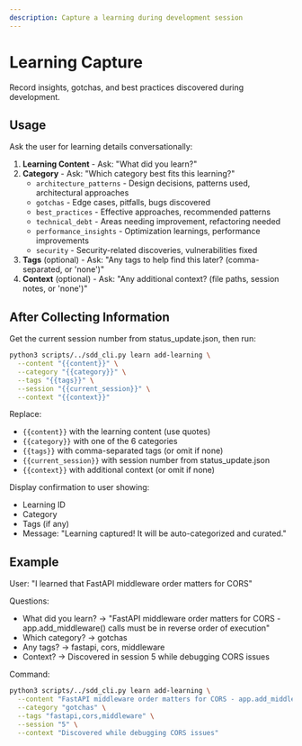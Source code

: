 ```yaml
---
description: Capture a learning during development session
---
```


# Learning Capture

Record insights, gotchas, and best practices discovered during development.

## Usage

Ask the user for learning details conversationally:

1. **Learning Content** - Ask: "What did you learn?"
2. **Category** - Ask: "Which category best fits this learning?"
   - `architecture_patterns` - Design decisions, patterns used, architectural approaches
   - `gotchas` - Edge cases, pitfalls, bugs discovered
   - `best_practices` - Effective approaches, recommended patterns
   - `technical_debt` - Areas needing improvement, refactoring needed
   - `performance_insights` - Optimization learnings, performance improvements
   - `security` - Security-related discoveries, vulnerabilities fixed
3. **Tags** (optional) - Ask: "Any tags to help find this later? (comma-separated, or 'none')"
4. **Context** (optional) - Ask: "Any additional context? (file paths, session notes, or 'none')"

## After Collecting Information

Get the current session number from status_update.json, then run:

```bash
python3 scripts/../sdd_cli.py learn add-learning \
  --content "{{content}}" \
  --category "{{category}}" \
  --tags "{{tags}}" \
  --session "{{current_session}}" \
  --context "{{context}}"
```

Replace:
- `{{content}}` with the learning content (use quotes)
- `{{category}}` with one of the 6 categories
- `{{tags}}` with comma-separated tags (or omit if none)
- `{{current_session}}` with session number from status_update.json
- `{{context}}` with additional context (or omit if none)

Display confirmation to user showing:
- Learning ID
- Category
- Tags (if any)
- Message: "Learning captured! It will be auto-categorized and curated."

## Example

User: "I learned that FastAPI middleware order matters for CORS"

Questions:
- What did you learn? → "FastAPI middleware order matters for CORS - app.add_middleware() calls must be in reverse order of execution"
- Which category? → gotchas
- Any tags? → fastapi, cors, middleware
- Context? → Discovered in session 5 while debugging CORS issues

Command:
```bash
python3 scripts/../sdd_cli.py learn add-learning \
  --content "FastAPI middleware order matters for CORS - app.add_middleware() calls must be in reverse order of execution" \
  --category "gotchas" \
  --tags "fastapi,cors,middleware" \
  --session "5" \
  --context "Discovered while debugging CORS issues"
```
